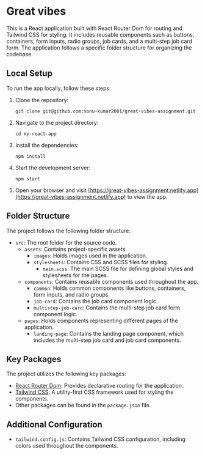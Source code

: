 # Great vibes 

This is a React application built with React Router Dom for routing and Tailwind CSS for styling. It includes reusable components such as buttons, containers, form inputs, radio groups, job cards, and a multi-step job card form. The application follows a specific folder structure for organizing the codebase.

## Local Setup

To run the app locally, follow these steps:

1. Clone the repository:

   ```shell
   git clone git@github.com:sonu-kumar2001/great-vibes-assignment.git
   ```

2. Navigate to the project directory:

   ```shell
   cd my-react-app
   ```

3. Install the dependencies:

   ```shell
   npm install
   ```

4. Start the development server:

   ```shell
   npm start
   ```

5. Open your browser and visit [https://great-vibes-assignment.netlify.app](https://great-vibes-assignment.netlify.app) to view the app.

## Folder Structure

The project follows the following folder structure:

- `src`: The root folder for the source code.
  - `assets`: Contains project-specific assets.
    - `images`: Holds images used in the application.
    - `stylesheets`: Contains CSS and SCSS files for styling.
      - `main.scss`: The main SCSS file for defining global styles and stylesheets for the pages.
  - `components`: Contains reusable components used throughout the app.
    - `common`: Holds common components like buttons, containers, form inputs, and radio groups.
    - `job-card`: Contains the job card component logic.
    - `multistep-job-card`: Contains the multi-step job card form component logic.
  - `pages`: Holds components representing different pages of the application.
    - `landing-page`: Contains the landing page component, which includes the multi-step job card and job card components.

## Key Packages

The project utilizes the following key packages:

- [React Router Dom](https://reactrouter.com/web/guides/quick-start): Provides declarative routing for the application.
- [Tailwind CSS](https://tailwindcss.com/): A utility-first CSS framework used for styling the components.
- Other packages can be found in the `package.json` file.

## Additional Configuration

- `tailwind.config.js`: Contains Tailwind CSS configuration, including colors used throughout the components.
